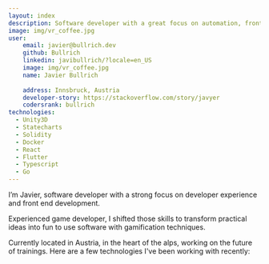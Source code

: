 ```yaml
---
layout: index
description: Software developer with a great focus on automation, front end and developer’s experience.
image: img/vr_coffee.jpg
user:
    email: javier@bullrich.dev
    github: Bullrich
    linkedin: javibullrich/?locale=en_US
    image: img/vr_coffee.jpg
    name: Javier Bullrich
    
    address: Innsbruck, Austria
    developer-story: https://stackoverflow.com/story/javyer
    codersrank: bullrich
technologies:
  - Unity3D
  - Statecharts
  - Solidity
  - Docker
  - React
  - Flutter
  - Typescript
  - Go
---
```

<p>I’m Javier, software developer with a strong focus on developer experience and front end development.</p>

<p>Experienced game developer, I shifted those skills to transform practical ideas into fun to use software with gamification techniques.</p>

<p>Currently located in Austria, in the heart of the alps, working on the future of trainings. Here are a few technologies I've been working with recently:</p>